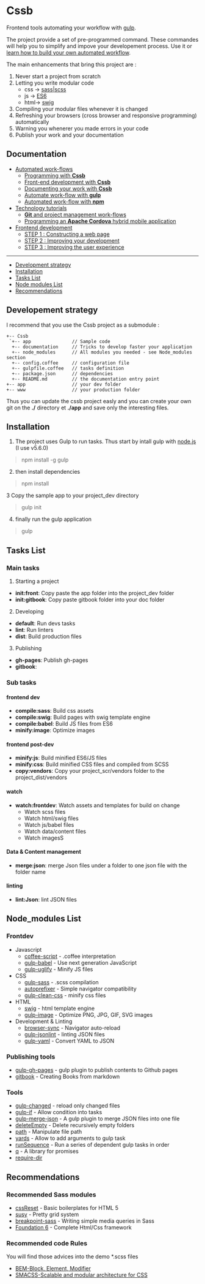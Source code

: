 # Cssb

Frontend tools automating your workflow with [gulp](http://gulpjs.com/).

The project provide a set of pre-programmed command. These commandes will help you to simplify and impove your developement process. Use it or [learn how to build your own automated workflow](https://github.com/xNok/Cssb/blob/master/docs/part1-automated-workflow/gulp_automated_workflow.md).

The main enhancements that bring this project are :

1. Never start a project from scratch
2. Letting you write modular code
    * css -> [sass|scss](http://sass-lang.com/)
    * js  -> [ES6](https://babeljs.io/)
    * html-> [swig](http://paularmstrong.github.io/swig/)
3. Compiling your modular files whenever it is changed
4. Refreshing your browsers (cross browser and responsive programming) automatically
5. Warning you whenerer you made errors in your code
6. Publish your work and your documentation

## Documentation

* [Automated work-flows](doss/part1-automated-workflow/README.md)
    * [Programming with __Cssb__](doss/part1-automated-workflow/1_cssb_automated_workflow.md)
    * [Front-end development with __Cssb__](doss/part1-automated-workflow/2_cssb_frontdev.md)
    * [Documenting your work with __Cssb__](doss/part1-automated-workflow/3_cssb_documentation.md)
    * [Automate work-flow with __gulp__](doss/part1-automated-workflow/gulp_automated_workflow.md)
    * [Automated work-flow with __npm__](doss/part1-automated-workflow/npm_automated_workflow.md)
* [Technology tutorials](doss/part2-technologies-tutorials/README.md)
    * [__Git__ and project management work-flows](doss/part2-technologies-tutorials/git_workflow.md)
    * [Programming an __Apache Cordova__ hybrid mobile application](doss/part2-technologies-tutorials/apache_cordova.md)
* [Frontend development](doss/part3-frontend-development/README.md)
    * [STEP 1 : Constructing a web page](doss/part3-frontend-development/step1_constructing_a_web_page.md)
    * [STEP 2 : Improving your development](doss/part3-frontend-development/step2_improving_your_development.md)
    * [STEP 3 : Improving the user experience](doss/part3-frontend-development/step3_improving_the_user_experience.md)

----

* [Development strategy](#developement-strategy)
* [Installation](#installation)
* [Tasks List](#tasks-list)
* [Node modules List](#node-modules-list)
* [Recommendations](#recommendations)

## Developement strategy

I recommend that you use the Cssb project as a submodule :

```
+-- Cssb
 `+-- app               // Sample code
  +-- documentation     // Tricks to develop faster your application
  +-- node_modules      // All modules you needed - see Node_modules section
  +-- config.coffee     // configuration file
  +-- gulpfile.coffee   // tasks definition
  +-- package.json      // dependencies
  +-- README.md         // the documentation entry point
+-- app                 // your dev folder
+-- www                 // your production folder
```

Thus you can update the cssb project easly and you can create your own git on the __./__ directory et __./app__ and save only the interesting files.

## Installation

1. The project uses Gulp to run tasks. Thus start by intall gulp with [node.js](https://nodejs.org/en/) (I use v5.6.0)

  > npm install -g gulp

2. then install dependencies

  > npm install

3 Copy the sample app to your project_dev directory

  > gulp init

4. finally run the gulp application

  > gulp

## Tasks List

### Main tasks

1. Starting a project
  * **init:front**:          Copy paste the app folder into the project_dev folder
  * **init:gitbook**:  Copy paste gitbook folder into your doc folder

2. Developing
  * **default**:       Run devs tasks
  * **lint**:          Run linters
  * **dist**:          Build production files

3. Publishing
  * **gh-pages**:      Publish gh-pages
  * **gitbook**:       

### Sub tasks

#### frontend dev
* **compile:sass**:       Build css assets
* **compile:swig**:       Build pages with swig template engine
* **compile:babel**:      Build JS files from ES6
* **minify:image**:       Optimize images

#### frontend post-dev
* **minify:js**:          Build minified ES6/JS files
* **minify:css**:         Build minified CSS files and compiled from SCSS
* **copy:vendors**:       Copy your project_scr/vendors folder to the project_dist/vendors

#### watch
* **watch:frontdev**:  Watch assets and templates for build on change
  * Watch scss files
  * Watch html/swig files
  * Watch js/babel files
  * Watch data/content files
  * Watch imagesS

#### Data & Content management
* **merge:json**:         merge Json files under a folder to one json file with the folder name

#### linting
* **lint:Json**:          lint JSON files

## Node_modules List

### Frontdev

* Javascript
  * [coffee-script](http://coffeescript.org/) - .coffee interpretation
  * [gulp-babel](https://www.npmjs.com/package/gulp-babel) - Use next generation JavaScript
  * [gulp-uglify](https://www.npmjs.com/package/gulp-uglify) - Minify JS files
* CSS
  * [gulp-sass](http://sass-lang.com/) - .scss compilation
  * [autoprefixer](https://css-tricks.com/autoprefixer/) - Simple navigator compatibility
  * [gulp-clean-css](https://github.com/scniro/gulp-clean-css) - minify css files
* HTML
  * [swig](https://www.npmjs.com/package/gulp-swig) - html template engine
  * [gulp-image](https://www.npmjs.com/package/gulp-image) - Optimize PNG, JPG, GIF, SVG images
* Development & Linting
  * [browser-sync](http://www.browsersync.io/) - Navigator auto-reload
  * [gulp-jsonlint](https://www.npmjs.com/package/gulp-jsonlint) - linting JSON files
  * [gulp-yaml](https://www.npmjs.com/package/gulp-yaml) - Convert YAML to JSON

### Publishing tools
* [gulp-gh-pages](https://www.npmjs.com/package/gulp-gh-pages) - gulp plugin to publish contents to Github pages
* [gitbook](http://toolchain.gitbook.com/) - Creating Books from markdown

### Tools
* [gulp-changed](https://www.npmjs.com/package/gulp-changed) - reload only changed files
* [gulp-if](https://www.npmjs.com/package/gulp-if) - Allow condition into tasks
* [gulp-merge-json](https://www.npmjs.com/package/gulp-merge-json) - A gulp plugin to merge JSON files into one file
* [deleteEmpty](https://www.npmjs.com/package/delete-empty) - Delete recursively empty folders
* [path](https://www.npmjs.com/package/path) - Manipulate file path
* [yards](https://www.npmjs.com/package/yargs) - Allow to add arguments to gulp task
* [runSequence](https://www.npmjs.com/package/run-sequence) - Run a series of dependent gulp tasks in order
* [q](https://www.npmjs.com/package/q) - A library for promises
* [require-dir](https://www.npmjs.com/package/require-dir)

## Recommendations

### Recommended Sass modules 

* [cssReset](http://html5doctor.com/html-5-reset-stylesheet/) - Basic boilerplates for HTML 5
* [susy](http://susy.oddbird.net/) - Pretty grid system
* [breakpoint-sass](http://breakpoint-sass.com/) - Writing simple media queries in Sass
* [Foundation 6](http://foundation.zurb.com/sites/docs/) - Complete Html/Css framework

### Recommended code Rules

You will find those advices into the demo *.scss files

* [BEM-Block, Element, Modifier](https://en.bem.info/tutorials/quick-start-static/)
* [SMACSS-Scalable and modular architecture for CSS](https://smacss.com/)